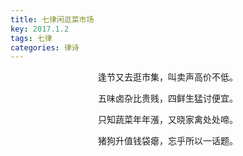 ```yaml
---
title: 七律闲逛菜市场
key: 2017.1.2
tags: 七律
categories: 律诗
---
```


<p align="center">逢节又去逛市集，叫卖声高价不低。
</p>
<p align="center">五味卤杂比贵贱，四鲜生猛讨便宜。
</p>
<p align="center">只知蔬菜年年漲，又晓家禽处处啼。
</p>
<p align="center">猪狗升值钱袋瘪，忘乎所以一话题。
</p>
<p align="center"></br>
</p>
